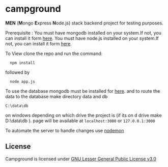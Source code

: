 

# campground

**MEN** (**M**ongo **E**xpress **N**ode.js) stack backend project for testing purposes.

Prerequisite : 
You must have mongodb installed on your system.If not, you can install it form [here](https://www.mongodb.com/).
You must have node.js installed on your system.If not, you can install it form [here](https://nodejs.org/en/).

To View clone the repo and run the command:

      npm install

followed by

      node app.js
  To use the database mongodb must be installed for [here](https://www.mongodb.com/download-center).
  and to route the data to the database make directory  data and db

	C:\data\db
	
on windows depending on which drive the project is (if its on d drive make D:\data\db ).
page will be available at ```localhost:3000``` or ```127.0.0.1:3000```

To automate the server to handle changes use [nodemon](https://www.npmjs.com/package/nodemon)

## License

Campground is licensed under [GNU Lesser General Public License v3.0](https://github.com/rithin-jose/campground/blob/master/LICENSE.md)

